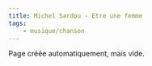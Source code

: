 ```yaml
---
title: Michel Sardou - Etre une femme
tags:
    - musique/chanson
---
```


Page créée automatiquement, mais vide.
